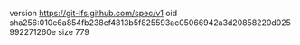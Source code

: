 version https://git-lfs.github.com/spec/v1
oid sha256:010e6a854fb238cf4813b5f825593ac05066942a3d20858220d025992271260e
size 779
